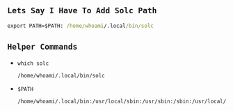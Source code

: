 ## `Lets Say I Have To Add Solc Path`
```cmd
export PATH=$PATH: /home/whoami/.local/bin/solc
```

## `Helper Commands`
- `which solc`
  ```cmd.sh
  /home/whoami/.local/bin/solc                                        #path of solc 
  ```
- `$PATH`
  ```cmd.sh
  /home/whoami/.local/bin:/usr/local/sbin:/usr/sbin:/sbin:/usr/local/bin:/usr/bin:/bin:/usr/local/games:/ usr/games:/home/whoami/.dotnet/tools:/home/whoami/.foundry/bin          #list of path-dirs 
  ```
